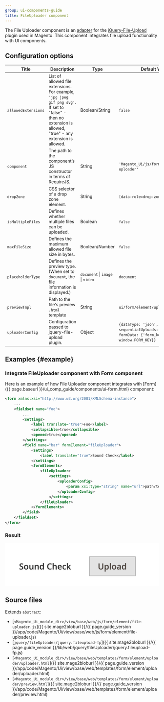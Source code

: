 ```yaml
---
group: ui-components-guide
title: FileUploader component
---
```


The File Uploader component is an [adapter](https://glossary.magento.com/adapter) for the [jQuery-File-Upload](https://github.com/blueimp/jQuery-File-Upload/wiki) plugin used in Magento. This component integrates file upload functionality with UI components.

## Configuration options

| Title | Description | Type | Default Value |
| --- | --- | --- | --- |
| `allowedExtensions` | List of allowed file extensions. For example, `'jpg jpeg gif png svg'`. If set to "false" - then no extension is allowed, "true" - any extension is allowed. | Boolean/String | `false` |
| `component` | The path to the component’s JS constructor in terms of RequireJS. | String | `'Magento_Ui/js/form/element/file-uploader'` |
| `dropZone` | CSS selector of a drop zone element. | String | `[data-role=drop-zone]` |
| `isMultipleFiles` | Defines whether multiple files can be uploaded. | Boolean | `false` |
| `maxFileSize` | Defines the maximum allowed file size in bytes. | Boolean/Number | `false` |
| `placeholderType` | Defines the preview type. (When set to `document`, the file information is displayed.) | `document` \| `image` \| `video` | `document` |
| `previewTmpl` | Path to the file's preview `.html` template | String | `ui/form/element/uploader/preview` |
| `uploaderConfig` | Configuration passed to jquery-file-upload plugin. | Object | `{dataType: 'json', sequentialUploads: true, formData: {'form_key': window.FORM_KEY}}` |

## Examples {#example}

### Integrate FileUploader component with Form component

Here is an example of how File Uploader component integrates with [Form]({{ page.baseurl }}/ui_comp_guide/components/ui-form.html) component:

```xml
<form xmlns:xsi="http://www.w3.org/2001/XMLSchema-instance">
    ...
    <fieldset name="foo">
        ...
        <settings>
            <label translate="true">Foo</label>
            <collapsible>true</collapsible>
            <opened>true</opened>
        </settings>
        <field name="bar" formElement="fileUploader">
            <settings>
                <label translate="true">Sound Check</label>
            </settings>
            <formElements>
                <fileUploader>
                    <settings>
                        <uploaderConfig>
                            <param xsi:type="string" name="url">path/to/controller</param>
                        </uploaderConfig>
                    </settings>
                </fileUploader>
            </formElements>
        </field>
    </fieldset>
</form>
```

### Result

![FileUploader Component example](../_images/ui-components/ui-fileuploader-result.png)

## Source files

Extends `abstract`:

-  [`<Magento_Ui_module_dir>/view/base/web/js/form/element/file-uploader.js`]({{ site.mage2bloburl }}/{{ page.guide_version }}/app/code/Magento/Ui/view/base/web/js/form/element/file-uploader.js)
-  [`jquery/fileUploader/jquery.fileupload-fp`]({{ site.mage2bloburl }}/{{ page.guide_version }}/lib/web/jquery/fileUploader/jquery.fileupload-fp.js)
-  [`<Magento_Ui_module_dir>/view/base/web/templates/form/element/uploader/uploader.html`]({{ site.mage2bloburl }}/{{ page.guide_version }}/app/code/Magento/Ui/view/base/web/templates/form/element/uploader/uploader.html)
-  [`<Magento_Ui_module_dir>/view/base/web/templates/form/element/uploader/preview.html`]({{ site.mage2bloburl }}/{{ page.guide_version }}/app/code/Magento/Ui/view/base/web/templates/form/element/uploader/preview.html)
